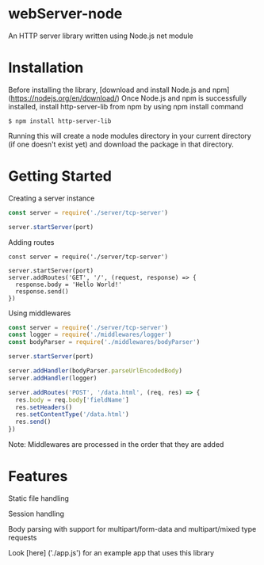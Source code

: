 # webServer-node
An HTTP server library written using Node.js net module 

# Installation
Before installing the library, [download and install Node.js and npm] (https://nodejs.org/en/download/)
Once Node.js and npm is successfully installed, install http-server-lib from npm by using npm install command

`$ npm install http-server-lib`

Running this will create a node modules directory in your current directory (if one doesn't exist yet) and download the package in that directory.

# Getting Started

Creating a server instance

```javascript
const server = require('./server/tcp-server')

server.startServer(port)
```

Adding routes 

```javascipt
const server = require('./server/tcp-server')

server.startServer(port)
server.addRoutes('GET', '/', (request, response) => {
  response.body = 'Hello World!'
  response.send()
})
```

Using middlewares

```javascript
const server = require('./server/tcp-server')
const logger = require('./middlewares/logger')
const bodyParser = require('./middlewares/bodyParser')

server.startServer(port)

server.addHandler(bodyParser.parseUrlEncodedBody)
server.addHandler(logger)

server.addRoutes('POST', '/data.html', (req, res) => {
  res.body = req.body['fieldName']
  res.setHeaders()
  res.setContentType('/data.html')
  res.send()
})
```

Note: Middlewares are processed in the order that they are added

# Features

Static file handling

Session handling

Body parsing with support for multipart/form-data and multipart/mixed type requests

Look [here] ('./app.js') for an example app that uses this library
